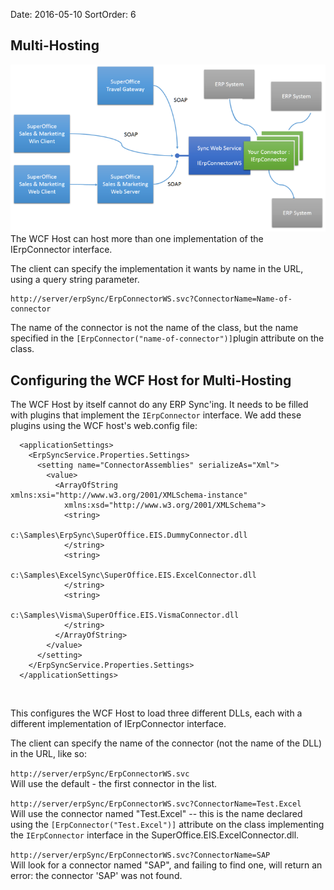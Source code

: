 Date: 2016-05-10
SortOrder: 6

Multi-Hosting
-------------

![](Slide3.png)
The WCF Host can host more than one implementation of the IErpConnector interface.

The client can specify the implementation it wants by name in the URL, using a query string parameter.

      
    http://server/erpSync/ErpConnectorWS.svc?ConnectorName=Name-of-connector

The name of the connector is not the name of the class, but the name specified in the `[ErpConnector("name-of-connector")]`plugin attribute on the class.

Configuring the WCF Host for Multi-Hosting
------------------------------------------

The WCF Host by itself cannot do any ERP Sync'ing. It needs to be filled with plugins that implement the `IErpConnector` interface. We add these plugins using the WCF host's web.config file:

```
  <applicationSettings>
    <ErpSyncService.Properties.Settings>
      <setting name="ConnectorAssemblies" serializeAs="Xml">
        <value>
          <ArrayOfString
xmlns:xsi="http://www.w3.org/2001/XMLSchema-instance"
            xmlns:xsd="http://www.w3.org/2001/XMLSchema">
            <string>
              
c:\Samples\ErpSync\SuperOffice.EIS.DummyConnector.dll
            </string>
            <string>
              
c:\Samples\ExcelSync\SuperOffice.EIS.ExcelConnector.dll
            </string>
            <string>
              
c:\Samples\Visma\SuperOffice.EIS.VismaConnector.dll
            </string>
          </ArrayOfString>
        </value>
      </setting>
    </ErpSyncService.Properties.Settings>
  </applicationSettings>
```

 

This configures the WCF Host to load three different DLLs, each with a different implementation of IErpConnector interface.

The client can specify the name of the connector (not the name of the DLL) in the URL, like so:

 `http://server/erpSync/ErpConnectorWS.svc`   
Will use the default - the first connector in the list.

 `http://server/erpSync/ErpConnectorWS.svc?ConnectorName=Test.Excel`   
Will use the connector named "Test.Excel" -- this is the name declared using the `[ErpConnector("Test.Excel")]` attribute on the class implementing the `IErpConnector` interface in the SuperOffice.EIS.ExcelConnector.dll.

 `http://server/erpSync/ErpConnectorWS.svc?ConnectorName=SAP`   
Will look for a connector named "SAP", and failing to find one, will return an error: the connector 'SAP' was not found.
